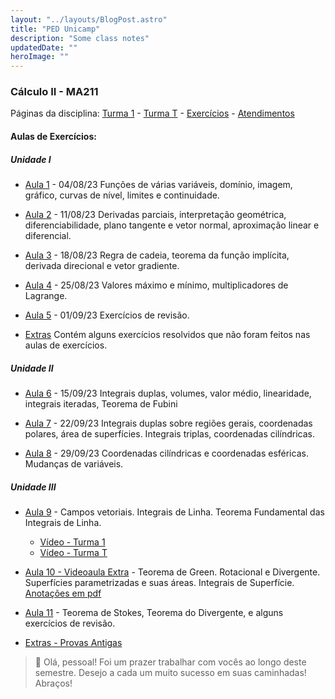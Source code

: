 ```yaml
---
layout: "../layouts/BlogPost.astro"
title: "PED Unicamp"
description: "Some class notes"
updatedDate: ""
heroImage: ""
---
```


### Cálculo II - MA211
Páginas da disciplina: [Turma 1](https://www.math.stonybrook.edu/~joa/PUBLICATIONS/2023-2-MA211-CalcII/Calc_II_12.html) - [Turma T](https://www.math.stonybrook.edu/~joa/PUBLICATIONS/2023-2-MA211-CalcII/Calc_II_TU.html) - [Exercícios](https://www.math.stonybrook.edu/~joa/PUBLICATIONS/2023-2-MA211-CalcII/Exercicios.html) - [Atendimentos](https://disciplinas.ime.unicamp.br/ma211/atendimentos/)

#### Aulas de Exercícios:

##### Unidade I

- [Aula 1](https://neemias.org/ped-classnotes1.pdf) - 04/08/23  Funções de várias variáveis, domínio, imagem, gráfico, curvas de nível, limites e continuidade.

- [Aula 2](https://neemias.org/ped-classnotes2.pdf) - 11/08/23  Derivadas parciais, interpretação geométrica, diferenciabilidade, plano tangente e vetor normal, aproximação linear e diferencial.

- [Aula 3](https://neemias.org/ped-classnotes3.pdf) - 18/08/23 Regra de cadeia, teorema da função implícita, derivada direcional e vetor gradiente.

- [Aula 4](https://neemias.org/ped-classnotes4.pdf) - 25/08/23 Valores máximo e mínimo, multiplicadores de Lagrange.

- [Aula 5](https://neemias.org/ped-classnotes5.pdf) - 01/09/23 Exercícios de revisão.

- [Extras](https://neemias.org/ped-classnotes-extra1.pdf) Contém alguns exercícios resolvidos que não foram feitos nas aulas de exercícios.

##### Unidade II

- [Aula 6](https://neemias.org/ped-classnotes6.pdf) - 15/09/23 Integrais duplas, volumes, valor médio, linearidade, integrais iteradas, Teorema de Fubini

- [Aula 7](https://neemias.org/ped-classnotes7.pdf) - 22/09/23 Integrais duplas sobre regiões gerais, coordenadas polares, área de superfícies. Integrais triplas, coordenadas cilíndricas.

- [Aula 8](https://neemias.org/ped-classnotes8.pdf) - 29/09/23 Coordenadas cilíndricas e coordenadas esféricas. Mudanças de variáveis.

##### Unidade III
- [Aula 9](https://neemias.org/ped-classnotes9.1.pdf) - Campos vetoriais. Integrais de Linha. Teorema Fundamental das Integrais de Linha.
  - [Vídeo - Turma 1](https://drive.google.com/file/d/1JCxgEXQJRae9-4JZANfpU4dhPc-z6wfM/view?usp=share_link)
  - [Vídeo - Turma T](https://drive.google.com/file/d/17YXJcTdHXpQlQY1NZQoBK_RFm7l55dN_/view?usp=share_link)

- [Aula 10 - Videoaula Extra](https://drive.google.com/file/d/1t1IahK9Cq2jZusin8U0oB97ygmaLzGA1/view?usp=sharing) - Teorema de Green. Rotacional e Divergente. Superfícies parametrizadas e suas áreas. Integrais de Superfície. [Anotações em pdf](https://neemias.org/ped-classnotes10.pdf)

- [Aula 11](https://neemias.org/ped-classnotes11.pdf) - Teorema de Stokes, Teorema do Divergente, e alguns exercícios de revisão.

- [Extras - Provas Antigas](https://drive.google.com/drive/folders/12H93BgwS3mUy8yYPvdGhm3ACIMVS0Gp7?usp=sharing)


 >👋  Olá, pessoal! Foi um prazer trabalhar com vocês ao longo deste semestre. Desejo a cada um muito sucesso em suas caminhadas! Abraços!
